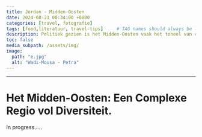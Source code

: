 ```yaml
---
title: Jordan - Midden-Oosten
date: 2024-08-21 00:34:00 +0800
categories: [travel, fotografie]
tags: [food,literatuur, travel-tips]     # TAG names should always be lowercase
description: Politiek gezien is het Midden-Oosten vaak het toneel van conflicten, deels veroorzaakt door historische koloniale inmenging, maar ook door hedendaagse geopolitieke spanningen.
toc: false
media_subpath: /assets/img/
image:
  path: "e.jpg"
  alt: "Wadi-Mousa - Petra"
---
```

---
 
# Het Midden-Oosten: Een Complexe Regio vol Diversiteit.


In progress.....



